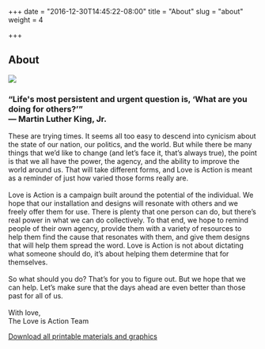 +++
date = "2016-12-30T14:45:22-08:00"
title = "About"
slug = "about"
weight = 4

+++

<div class="mt2 mb2">
  <h2 class="mb3">About</h2>
  <div class="col-12 overflow-hidden mt2">
    <div class="col-6 right">
      <div class="pl4">
        <img class="fit" src="/img/lisa-about-011017.jpg">
      </div>
    </div>
    <div class="col-6 left">
      <div class="sm-col-12 md-col-10">
        <h3 class="mr2 overflow-hidden"><span class="italic">“Life's most persistent and urgent question is, ‘What are you doing for others?’”</span>
        </br>
        <span class="author right mr1">― Martin Luther King, Jr.</span></h3>
      </div>
      <p class="mt3">These are trying times. It seems all too easy to descend into cynicism about the state of our nation, our politics, and the world. But while there be many things that we’d like to change (and let’s face it, that’s always true), the point is that we all have the power, the agency, and the ability to improve the world around us. That will take different forms, and Love is Action is meant as a reminder of just how varied those forms really are.
      </br>
      </br>
      Love is Action is a campaign built around the potential of the individual. We hope that our installation and designs will resonate with others and we freely offer them for use. There is plenty that one person can do, but there’s real power in what we can do collectively. To that end, we hope to remind people of their own agency, provide them with a variety of resources to help them find the cause that resonates with them, and give them designs that will help them spread the word. Love is Action is not about dictating what someone should do, it’s about helping them determine that for themselves.
      </br>
      </br>
      So what should you do? That’s for you to figure out. But we hope that we can help. Let’s make sure that the days ahead are even better than those past for all of us.
      </br>
      </br>
      With love,
      </br>
      The Love is Action Team</p>
    </div>
  </div>
  <div class="clearfix mt3 mb3">
    <a href="/pdf/loveisaction_all-files.zip" target="_blank">Download all printable materials and graphics</a>
  </div>
<div>
